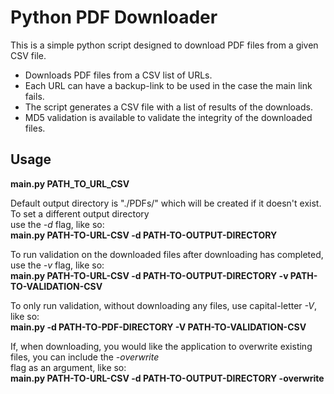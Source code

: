 # Python PDF Downloader

This is a simple python script designed to download PDF files from a given CSV file.

* Downloads PDF files from a CSV list of URLs.
* Each URL can have a backup-link to be used in the case the main link fails.
* The script generates a CSV file with a list of results of the downloads.
* MD5 validation is available to validate the integrity of the downloaded files.

## Usage

**main.py PATH_TO_URL_CSV**

Default output directory is "./PDFs/" which will be created if it doesn't exist. To set a different output directory  
use the *-d* flag, like so:  
**main.py PATH-TO-URL-CSV -d PATH-TO-OUTPUT-DIRECTORY**

To run validation on the downloaded files after downloading has completed, use the *-v* flag, like so:  
**main.py PATH-TO-URL-CSV -d PATH-TO-OUTPUT-DIRECTORY -v PATH-TO-VALIDATION-CSV**

To only run validation, without downloading any files, use capital-letter *-V*, like so:  
**main.py -d PATH-TO-PDF-DIRECTORY -V PATH-TO-VALIDATION-CSV**

If, when downloading, you would like the application to overwrite existing files, you can include the *-overwrite*  
flag as an argument, like so:  
**main.py PATH-TO-URL-CSV -d PATH-TO-OUTPUT-DIRECTORY -overwrite**
